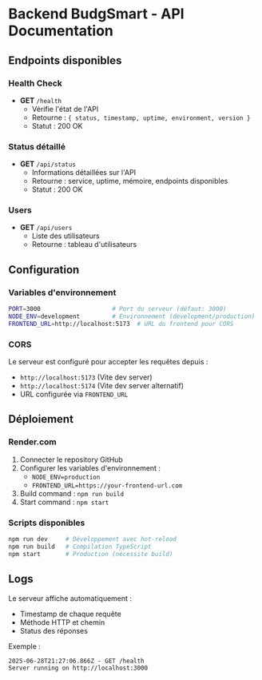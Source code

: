 # Backend BudgSmart - API Documentation

## Endpoints disponibles

### Health Check
- **GET** `/health`
  - Vérifie l'état de l'API
  - Retourne : `{ status, timestamp, uptime, environment, version }`
  - Statut : 200 OK

### Status détaillé
- **GET** `/api/status`
  - Informations détaillées sur l'API
  - Retourne : service, uptime, mémoire, endpoints disponibles
  - Statut : 200 OK

### Users
- **GET** `/api/users`
  - Liste des utilisateurs
  - Retourne : tableau d'utilisateurs

## Configuration

### Variables d'environnement

```bash
PORT=3000                    # Port du serveur (défaut: 3000)
NODE_ENV=development         # Environnement (development/production)
FRONTEND_URL=http://localhost:5173  # URL du frontend pour CORS
```

### CORS

Le serveur est configuré pour accepter les requêtes depuis :
- `http://localhost:5173` (Vite dev server)
- `http://localhost:5174` (Vite dev server alternatif)
- URL configurée via `FRONTEND_URL`

## Déploiement

### Render.com

1. Connecter le repository GitHub
2. Configurer les variables d'environnement :
   - `NODE_ENV=production`
   - `FRONTEND_URL=https://your-frontend-url.com`
3. Build command : `npm run build`
4. Start command : `npm start`

### Scripts disponibles

```bash
npm run dev     # Développement avec hot-reload
npm run build   # Compilation TypeScript
npm start       # Production (nécessite build)
```

## Logs

Le serveur affiche automatiquement :
- Timestamp de chaque requête
- Méthode HTTP et chemin
- Status des réponses

Exemple :
```
2025-06-28T21:27:06.866Z - GET /health
Server running on http://localhost:3000
```
